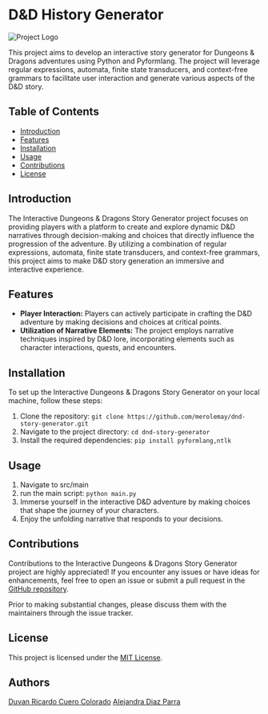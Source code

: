 # D&D History Generator

![Project Logo](https://logos-world.net/wp-content/uploads/2021/12/DnD-Logo.png)


This project aims to develop an interactive story generator for Dungeons & Dragons adventures using Python and Pyformlang. The project will leverage regular expressions, automata, finite state transducers, and context-free grammars to facilitate user interaction and generate various aspects of the D&D story.

## Table of Contents

- [Introduction](#introduction)
- [Features](#features)
- [Installation](#installation)
- [Usage](#usage)
- [Contributions](#contributions)
- [License](#license)

## Introduction

The Interactive Dungeons & Dragons Story Generator project focuses on providing players with a platform to create and explore dynamic D&D narratives through decision-making and choices that directly influence the progression of the adventure. By utilizing a combination of regular expressions, automata, finite state transducers, and context-free grammars, this project aims to make D&D story generation an immersive and interactive experience.

## Features

- **Player Interaction:** Players can actively participate in crafting the D&D adventure by making decisions and choices at critical points.
- **Utilization of Narrative Elements:** The project employs narrative techniques inspired by D&D lore, incorporating elements such as character interactions, quests, and encounters.

## Installation

To set up the Interactive Dungeons & Dragons Story Generator on your local machine, follow these steps:

1. Clone the repository: `git clone https://github.com/merolemay/dnd-story-generator.git`
2. Navigate to the project directory: `cd dnd-story-generator`
3. Install the required dependencies: `pip install pyformlang,ntlk`

## Usage

1. Navigate to src/main 
2. run the main script: `python main.py`
3. Immerse yourself in the interactive D&D adventure by making choices that shape the journey of your characters.
4. Enjoy the unfolding narrative that responds to your decisions.

## Contributions

Contributions to the Interactive Dungeons & Dragons Story Generator project are highly appreciated! If you encounter any issues or have ideas for enhancements, feel free to open an issue or submit a pull request in the [GitHub repository](https://github.com/your_username/dnd-story-generator).

Prior to making substantial changes, please discuss them with the maintainers through the issue tracker.

## License

This project is licensed under the [MIT License](LICENSE).

## Authors
[Duvan Ricardo Cuero Colorado](https://github.com/merolemay)
[Alejandra Diaz Parra](https://github.com/trp216)